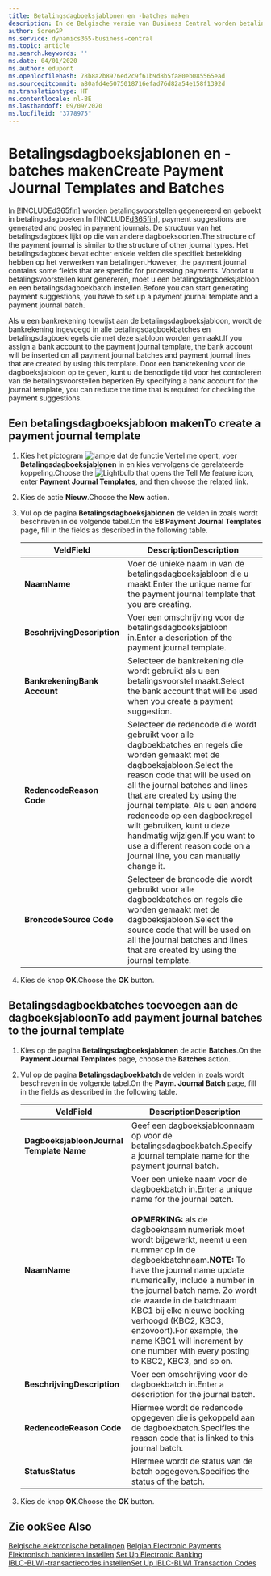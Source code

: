 ```yaml
---
title: Betalingsdagboeksjablonen en -batches maken
description: In de Belgische versie van Business Central worden betalingsvoorstellen gegenereerd en geboekt in betalingsdagboeken. De structuur van het betalingsdagboek lijkt op die van andere dagboeksoorten.
author: SorenGP
ms.service: dynamics365-business-central
ms.topic: article
ms.search.keywords: ''
ms.date: 04/01/2020
ms.author: edupont
ms.openlocfilehash: 78b8a2b8976ed2c9f61b9d8b5fa80eb085565ead
ms.sourcegitcommit: a80afd4e5075018716efad76d82a54e158f1392d
ms.translationtype: HT
ms.contentlocale: nl-BE
ms.lasthandoff: 09/09/2020
ms.locfileid: "3778975"
---
```

# <a name="create-payment-journal-templates-and-batches"></a><span data-ttu-id="e777d-104">Betalingsdagboeksjablonen en -batches maken</span><span class="sxs-lookup"><span data-stu-id="e777d-104">Create Payment Journal Templates and Batches</span></span>
<span data-ttu-id="e777d-105">In [!INCLUDE[d365fin](../../includes/d365fin_md.md)] worden betalingsvoorstellen gegenereerd en geboekt in betalingsdagboeken.</span><span class="sxs-lookup"><span data-stu-id="e777d-105">In [!INCLUDE[d365fin](../../includes/d365fin_md.md)], payment suggestions are generated and posted in payment journals.</span></span> <span data-ttu-id="e777d-106">De structuur van het betalingsdagboek lijkt op die van andere dagboeksoorten.</span><span class="sxs-lookup"><span data-stu-id="e777d-106">The structure of the payment journal is similar to the structure of other journal types.</span></span> <span data-ttu-id="e777d-107">Het betalingsdagboek bevat echter enkele velden die specifiek betrekking hebben op het verwerken van betalingen.</span><span class="sxs-lookup"><span data-stu-id="e777d-107">However, the payment journal contains some fields that are specific for processing payments.</span></span> <span data-ttu-id="e777d-108">Voordat u betalingsvoorstellen kunt genereren, moet u een betalingsdagboeksjabloon en een betalingsdagboekbatch instellen.</span><span class="sxs-lookup"><span data-stu-id="e777d-108">Before you can start generating payment suggestions, you have to set up a payment journal template and a payment journal batch.</span></span>  

<span data-ttu-id="e777d-109">Als u een bankrekening toewijst aan de betalingsdagboeksjabloon, wordt de bankrekening ingevoegd in alle betalingsdagboekbatches en betalingsdagboekregels die met deze sjabloon worden gemaakt.</span><span class="sxs-lookup"><span data-stu-id="e777d-109">If you assign a bank account to the payment journal template, the bank account will be inserted on all payment journal batches and payment journal lines that are created by using this template.</span></span> <span data-ttu-id="e777d-110">Door een bankrekening voor de dagboeksjabloon op te geven, kunt u de benodigde tijd voor het controleren van de betalingsvoorstellen beperken.</span><span class="sxs-lookup"><span data-stu-id="e777d-110">By specifying a bank account for the journal template, you can reduce the time that is required for checking the payment suggestions.</span></span>  

## <a name="to-create-a-payment-journal-template"></a><span data-ttu-id="e777d-111">Een betalingsdagboeksjabloon maken</span><span class="sxs-lookup"><span data-stu-id="e777d-111">To create a payment journal template</span></span>  

1.  <span data-ttu-id="e777d-112">Kies het pictogram ![lampje dat de functie Vertel me opent](../../media/ui-search/search_small.png "Vertel me wat u wilt doen"), voer **Betalingsdagboeksjablonen** in en kies vervolgens de gerelateerde koppeling.</span><span class="sxs-lookup"><span data-stu-id="e777d-112">Choose the ![Lightbulb that opens the Tell Me feature](../../media/ui-search/search_small.png "Tell me what you want to do") icon, enter **Payment Journal Templates**, and then choose the related link.</span></span>  
2.  <span data-ttu-id="e777d-113">Kies de actie **Nieuw**.</span><span class="sxs-lookup"><span data-stu-id="e777d-113">Choose the **New** action.</span></span>  
3.  <span data-ttu-id="e777d-114">Vul op de pagina **Betalingsdagboeksjablonen** de velden in zoals wordt beschreven in de volgende tabel.</span><span class="sxs-lookup"><span data-stu-id="e777d-114">On the **EB Payment Journal Templates** page, fill in the fields as described in the following table.</span></span>  

    |<span data-ttu-id="e777d-115">Veld</span><span class="sxs-lookup"><span data-stu-id="e777d-115">Field</span></span>|<span data-ttu-id="e777d-116">Description</span><span class="sxs-lookup"><span data-stu-id="e777d-116">Description</span></span>|  
    |---------------------------------|---------------------------------------|  
    |<span data-ttu-id="e777d-117">**Naam**</span><span class="sxs-lookup"><span data-stu-id="e777d-117">**Name**</span></span>|<span data-ttu-id="e777d-118">Voer de unieke naam in van de betalingsdagboeksjabloon die u maakt.</span><span class="sxs-lookup"><span data-stu-id="e777d-118">Enter the unique name for the payment journal template that you are creating.</span></span>|  
    |<span data-ttu-id="e777d-119">**Beschrijving**</span><span class="sxs-lookup"><span data-stu-id="e777d-119">**Description**</span></span>|<span data-ttu-id="e777d-120">Voer een omschrijving voor de betalingsdagboeksjabloon in.</span><span class="sxs-lookup"><span data-stu-id="e777d-120">Enter a description of the payment journal template.</span></span>|  
    |<span data-ttu-id="e777d-121">**Bankrekening**</span><span class="sxs-lookup"><span data-stu-id="e777d-121">**Bank Account**</span></span>|<span data-ttu-id="e777d-122">Selecteer de bankrekening die wordt gebruikt als u een betalingsvoorstel maakt.</span><span class="sxs-lookup"><span data-stu-id="e777d-122">Select the bank account that will be used when you create a payment suggestion.</span></span>|  
    |<span data-ttu-id="e777d-123">**Redencode**</span><span class="sxs-lookup"><span data-stu-id="e777d-123">**Reason Code**</span></span>|<span data-ttu-id="e777d-124">Selecteer de redencode die wordt gebruikt voor alle dagboekbatches en regels die worden gemaakt met de dagboeksjabloon.</span><span class="sxs-lookup"><span data-stu-id="e777d-124">Select the reason code that will be used on all the journal batches and lines that are created by using the journal template.</span></span> <span data-ttu-id="e777d-125">Als u een andere redencode op een dagboekregel wilt gebruiken, kunt u deze handmatig wijzigen.</span><span class="sxs-lookup"><span data-stu-id="e777d-125">If you want to use a different reason code on a journal line, you can manually change it.</span></span>|  
    |<span data-ttu-id="e777d-126">**Broncode**</span><span class="sxs-lookup"><span data-stu-id="e777d-126">**Source Code**</span></span>|<span data-ttu-id="e777d-127">Selecteer de broncode die wordt gebruikt voor alle dagboekbatches en regels die worden gemaakt met de dagboeksjabloon.</span><span class="sxs-lookup"><span data-stu-id="e777d-127">Select the source code that will be used on all the journal batches and lines that are created by using the journal template.</span></span>|  

4.  <span data-ttu-id="e777d-128">Kies de knop **OK**.</span><span class="sxs-lookup"><span data-stu-id="e777d-128">Choose the **OK** button.</span></span>  

## <a name="to-add-payment-journal-batches-to-the-journal-template"></a><span data-ttu-id="e777d-129">Betalingsdagboekbatches toevoegen aan de dagboeksjabloon</span><span class="sxs-lookup"><span data-stu-id="e777d-129">To add payment journal batches to the journal template</span></span>  

1.  <span data-ttu-id="e777d-130">Kies op de pagina **Betalingsdagboeksjablonen** de actie **Batches**.</span><span class="sxs-lookup"><span data-stu-id="e777d-130">On the **Payment Journal Templates** page, choose the **Batches** action.</span></span>  
2.  <span data-ttu-id="e777d-131">Vul op de pagina **Betalingsdagboekbatch** de velden in zoals wordt beschreven in de volgende tabel.</span><span class="sxs-lookup"><span data-stu-id="e777d-131">On the **Paym. Journal Batch** page, fill in the fields as described in the following table.</span></span>  

    |<span data-ttu-id="e777d-132">Veld</span><span class="sxs-lookup"><span data-stu-id="e777d-132">Field</span></span>|<span data-ttu-id="e777d-133">Description</span><span class="sxs-lookup"><span data-stu-id="e777d-133">Description</span></span>|  
    |---------------------------------|---------------------------------------|  
    |<span data-ttu-id="e777d-134">**Dagboeksjabloon**</span><span class="sxs-lookup"><span data-stu-id="e777d-134">**Journal Template Name**</span></span>|<span data-ttu-id="e777d-135">Geef een dagboeksjabloonnaam op voor de betalingsdagboekbatch.</span><span class="sxs-lookup"><span data-stu-id="e777d-135">Specify a journal template name for the payment journal batch.</span></span>|  
    |<span data-ttu-id="e777d-136">**Naam**</span><span class="sxs-lookup"><span data-stu-id="e777d-136">**Name**</span></span>|<span data-ttu-id="e777d-137">Voer een unieke naam voor de dagboekbatch in.</span><span class="sxs-lookup"><span data-stu-id="e777d-137">Enter a unique name for the journal batch.</span></span><br /><br /> <span data-ttu-id="e777d-138">**OPMERKING:** als de dagboeknaam numeriek moet wordt bijgewerkt, neemt u een nummer op in de dagboekbatchnaam.</span><span class="sxs-lookup"><span data-stu-id="e777d-138">**NOTE:** To have the journal name update numerically, include a number in the journal batch name.</span></span> <span data-ttu-id="e777d-139">Zo wordt de waarde in de batchnaam KBC1 bij elke nieuwe boeking verhoogd (KBC2, KBC3, enzovoort).</span><span class="sxs-lookup"><span data-stu-id="e777d-139">For example, the name KBC1 will increment by one number with every posting to KBC2, KBC3, and so on.</span></span>|  
    |<span data-ttu-id="e777d-140">**Beschrijving**</span><span class="sxs-lookup"><span data-stu-id="e777d-140">**Description**</span></span>|<span data-ttu-id="e777d-141">Voer een omschrijving voor de dagboekbatch in.</span><span class="sxs-lookup"><span data-stu-id="e777d-141">Enter a description for the journal batch.</span></span>|  
    |<span data-ttu-id="e777d-142">**Redencode**</span><span class="sxs-lookup"><span data-stu-id="e777d-142">**Reason Code**</span></span>|<span data-ttu-id="e777d-143">Hiermee wordt de redencode opgegeven die is gekoppeld aan de dagboekbatch.</span><span class="sxs-lookup"><span data-stu-id="e777d-143">Specifies the reason code that is linked to this journal batch.</span></span>|  
    |<span data-ttu-id="e777d-144">**Status**</span><span class="sxs-lookup"><span data-stu-id="e777d-144">**Status**</span></span>|<span data-ttu-id="e777d-145">Hiermee wordt de status van de batch opgegeven.</span><span class="sxs-lookup"><span data-stu-id="e777d-145">Specifies the status of the batch.</span></span>|  

3.  <span data-ttu-id="e777d-146">Kies de knop **OK**.</span><span class="sxs-lookup"><span data-stu-id="e777d-146">Choose the **OK** button.</span></span>  

## <a name="see-also"></a><span data-ttu-id="e777d-147">Zie ook</span><span class="sxs-lookup"><span data-stu-id="e777d-147">See Also</span></span>  
 <span data-ttu-id="e777d-148">[Belgische elektronische betalingen](belgian-electronic-payments.md) </span><span class="sxs-lookup"><span data-stu-id="e777d-148">[Belgian Electronic Payments](belgian-electronic-payments.md) </span></span>  
 <span data-ttu-id="e777d-149">[Elektronisch bankieren instellen](how-to-set-up-electronic-banking.md) </span><span class="sxs-lookup"><span data-stu-id="e777d-149">[Set Up Electronic Banking](how-to-set-up-electronic-banking.md) </span></span>  
 [<span data-ttu-id="e777d-150">IBLC-BLWI-transactiecodes instellen</span><span class="sxs-lookup"><span data-stu-id="e777d-150">Set Up IBLC-BLWI Transaction Codes</span></span>](how-to-set-up-iblc-blwi-transaction-codes.md)
